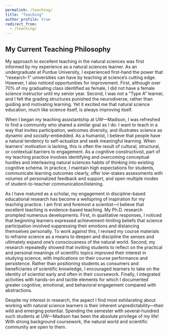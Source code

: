 ```yaml
---
permalink: /teaching/
title: "Teaching"
author_profile: true
redirect_from: 
  - /teaching/
---
```


My Current Teaching Philosophy
-----
My approach to excellent teaching in the natural sciences was first informed by my experience as a natural sciences learner. As an undergraduate at Purdue University, I experienced first-hand the power that “research-1” universities can have by teaching at science’s cutting edge. However, I also noticed opportunities for improvement. First, although over 70% of my graduating class identified as female, I did not have a female science instructor until my senior year. Second, I was not a “Type A” learner, and I felt the grading structures punished the neurodiverse, rather than guiding and motivating learning. Yet it excited me that natural science education, much like science itself, is always improving itself.

When I began my teaching assistantship at UW—Madison, I was refreshed to find a community who shared a similar goal as I do: I want to teach in a way that invites participation, welcomes diversity, and illustrates science as dynamic and socially-embedded. As a humanist, I believe that people have a natural tendency to self-actualize and seek meaningful learning. When learners’ motivation is lacking, this is often the result of cultural, structural, or contextual barriers to engagement. As a cognitive constructivist, part of my teaching practice involves identifying and overcoming conceptual hurdles and interleaving natural sciences habits of thinking into existing cognitive schema. In practice, I maintain high expectations for students, communicate learning outcomes clearly, offer low-stakes assessments with volumes of personalized feedback and support, and open multiple modes of student-to-teacher communication/listening.

As I have matured as a scholar, my engagement in discipline-based educational research has become a wellspring of inspiration for my teaching practice. I am first and foremost a scientist—I believe that excellent teaching is evidence-based teaching. My Ph.D. research prompted numerous developments. First, in qualitative responses, I noticed that beginning learners expressed achievement-limiting beliefs that science participation involved suppressing their emotions and distancing themselves personally. To work against this, I revised my course materials to reframe science as a means to deepen and discipline the senses and ultimately expand one’s consciousness of the natural world. Second, my research repeatedly showed that inviting students to reflect on the practical and personal meanings of scientific topics improved their interest in studying science, with implications on their course performance and persistence. Rather than positioning students as consumers and beneficiaries of scientific knowledge, I encouraged learners to take on the identity of scientist early and often in their coursework. Finally, I integrated activities with hands-on and tactile elements for which I documented greater cognitive, emotional, and behavioral engagement compared with abstractions.

Despite my interest in research, the aspect I find most exhilarating about working with natural science learners is their inherent unpredictability—their wild and emerging potential. Spending the semester with several-hundred such students at UW—Madison has been the absolute privilege of my life! With strong background coursework, the natural world and scientific community are open to them.
